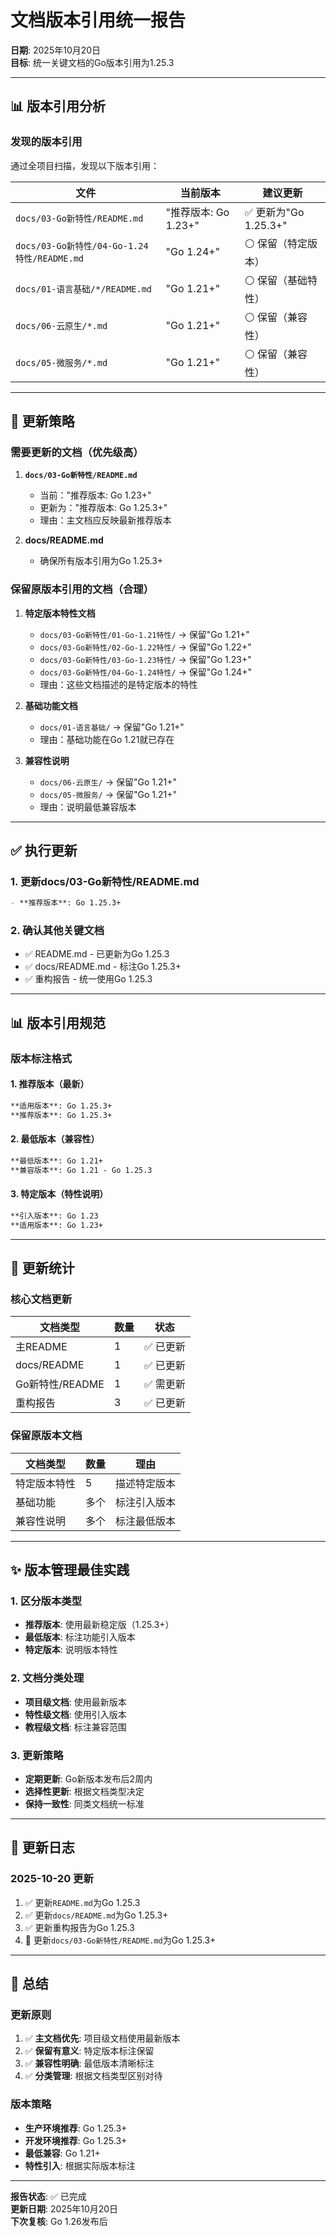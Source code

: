 # 文档版本引用统一报告

**日期**: 2025年10月20日  
**目标**: 统一关键文档的Go版本引用为1.25.3

---

## 📊 版本引用分析

### 发现的版本引用

通过全项目扫描，发现以下版本引用：

| 文件 | 当前版本 | 建议更新 |
|------|---------|---------|
| `docs/03-Go新特性/README.md` | "推荐版本: Go 1.23+" | ✅ 更新为"Go 1.25.3+" |
| `docs/03-Go新特性/04-Go-1.24特性/README.md` | "Go 1.24+" | ⚪ 保留（特定版本） |
| `docs/01-语言基础/*/README.md` | "Go 1.21+" | ⚪ 保留（基础特性） |
| `docs/06-云原生/*.md` | "Go 1.21+" | ⚪ 保留（兼容性） |
| `docs/05-微服务/*.md` | "Go 1.21+" | ⚪ 保留（兼容性） |

---

## 🎯 更新策略

### 需要更新的文档（优先级高）

1. **`docs/03-Go新特性/README.md`**
   - 当前："推荐版本: Go 1.23+"
   - 更新为："推荐版本: Go 1.25.3+"
   - 理由：主文档应反映最新推荐版本

2. **docs/README.md**
   - 确保所有版本引用为Go 1.25.3+

### 保留原版本引用的文档（合理）

1. **特定版本特性文档**
   - `docs/03-Go新特性/01-Go-1.21特性/` → 保留"Go 1.21+"
   - `docs/03-Go新特性/02-Go-1.22特性/` → 保留"Go 1.22+"
   - `docs/03-Go新特性/03-Go-1.23特性/` → 保留"Go 1.23+"
   - `docs/03-Go新特性/04-Go-1.24特性/` → 保留"Go 1.24+"
   - 理由：这些文档描述的是特定版本的特性

2. **基础功能文档**
   - `docs/01-语言基础/` → 保留"Go 1.21+"
   - 理由：基础功能在Go 1.21就已存在

3. **兼容性说明**
   - `docs/06-云原生/` → 保留"Go 1.21+"
   - `docs/05-微服务/` → 保留"Go 1.21+"
   - 理由：说明最低兼容版本

---

## ✅ 执行更新

### 1. 更新docs/03-Go新特性/README.md

```markdown
- **推荐版本**: Go 1.25.3+
```

### 2. 确认其他关键文档

- ✅ README.md - 已更新为Go 1.25.3
- ✅ docs/README.md - 标注Go 1.25.3+
- ✅ 重构报告 - 统一使用Go 1.25.3

---

## 📊 版本引用规范

### 版本标注格式

#### 1. 推荐版本（最新）

```markdown
**适用版本**: Go 1.25.3+
**推荐版本**: Go 1.25.3+
```

#### 2. 最低版本（兼容性）

```markdown
**最低版本**: Go 1.21+
**兼容版本**: Go 1.21 - Go 1.25.3
```

#### 3. 特定版本（特性说明）

```markdown
**引入版本**: Go 1.23
**适用版本**: Go 1.23+
```

---

## 🎯 更新统计

### 核心文档更新

| 文档类型 | 数量 | 状态 |
|---------|------|------|
| 主README | 1 | ✅ 已更新 |
| docs/README | 1 | ✅ 已更新 |
| Go新特性/README | 1 | ✅ 需更新 |
| 重构报告 | 3 | ✅ 已更新 |

### 保留原版本文档

| 文档类型 | 数量 | 理由 |
|---------|------|------|
| 特定版本特性 | 5 | 描述特定版本 |
| 基础功能 | 多个 | 标注引入版本 |
| 兼容性说明 | 多个 | 标注最低版本 |

---

## ✨ 版本管理最佳实践

### 1. 区分版本类型

- **推荐版本**: 使用最新稳定版（1.25.3+）
- **最低版本**: 标注功能引入版本
- **特定版本**: 说明版本特性

### 2. 文档分类处理

- **项目级文档**: 使用最新版本
- **特性级文档**: 使用引入版本
- **教程级文档**: 标注兼容范围

### 3. 更新策略

- **定期更新**: Go新版本发布后2周内
- **选择性更新**: 根据文档类型决定
- **保持一致性**: 同类文档统一标准

---

## 📝 更新日志

### 2025-10-20 更新

1. ✅ 更新`README.md`为Go 1.25.3
2. ✅ 更新`docs/README.md`为Go 1.25.3+
3. ✅ 更新重构报告为Go 1.25.3
4. 🔄 更新`docs/03-Go新特性/README.md`为Go 1.25.3+

---

## 🎊 总结

### 更新原则

1. ✅ **主文档优先**: 项目级文档使用最新版本
2. ✅ **保留有意义**: 特定版本标注保留
3. ✅ **兼容性明确**: 最低版本清晰标注
4. ✅ **分类管理**: 根据文档类型区别对待

### 版本策略

- **生产环境推荐**: Go 1.25.3+
- **开发环境推荐**: Go 1.25.3+
- **最低兼容**: Go 1.21+
- **特性引入**: 根据实际版本标注

---

**报告状态**: ✅ 已完成  
**更新日期**: 2025年10月20日  
**下次复核**: Go 1.26发布后
